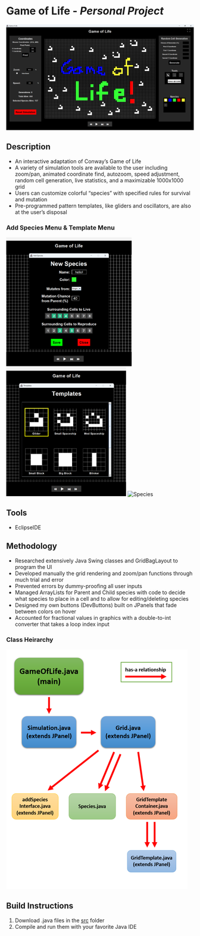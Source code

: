 # Game of Life - *Personal Project*
![game of life main image](https://github.com/ibyteibit/Game-of-Life/blob/main/pics/GameofLife.png)
## Description
- An interactive adaptation of Conway’s Game of Life
- A variety of simulation tools are available to the user including zoom/pan, animated coordinate find, autozoom, speed adjustment, random cell generation, live statistics, and a maximizable 1000x1000 grid
- Users can customize colorful “species” with specified rules for survival and mutation
- Pre-programmed pattern templates, like gliders and oscillators, are also at the user’s disposal
### Add Species Menu & Template Menu
![species image](https://github.com/ibyteibit/Game-of-Life/blob/main/pics/Species.png) ![template image](https://github.com/ibyteibit/Game-of-Life/blob/main/pics/Templates.png)
<img width="400" alt="Species" src="https://github.com/user-attachments/assets/82dc7d75-f4cf-4f32-8035-004d16f8327a" />

## Tools
- EclipseIDE
## Methodology
- Researched extensively Java Swing classes and GridBagLayout to program the UI
- Developed manually the grid rendering and zoom/pan functions through much trial and error
- Prevented errors by dummy-proofing all user inputs
- Managed ArrayLists for Parent and Child species with code to decide what species to place in a cell and to allow for editing/deleting species
- Designed my own buttons (DevButtons) built on JPanels that fade between colors on hover
- Accounted for fractional values in graphics with a double-to-int converter that takes a loop index input
### Class Heirarchy
![class heirarchy](https://github.com/ibyteibit/Game-of-Life/blob/main/pics/ClassHeirarchy.png)
## Build Instructions
1. Download .java files in the [src](https://github.com/ibyteibit/Game-of-Life/tree/main/src) folder
2. Compile and run them with your favorite Java IDE

